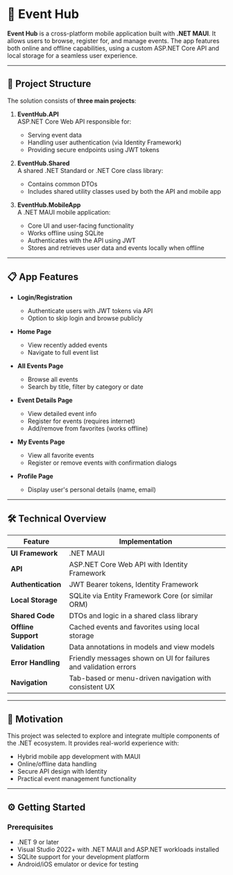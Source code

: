 # 📱 Event Hub

**Event Hub** is a cross-platform mobile application built with **.NET MAUI**. It allows users to browse, register for, and manage events. The app features both online and offline capabilities, using a custom ASP.NET Core API and local storage for a seamless user experience.

---

## 🚀 Project Structure

The solution consists of **three main projects**:

1. **EventHub.API**  
   ASP.NET Core Web API responsible for:
   - Serving event data
   - Handling user authentication (via Identity Framework)
   - Providing secure endpoints using JWT tokens

2. **EventHub.Shared**  
   A shared .NET Standard or .NET Core class library:
   - Contains common DTOs
   - Includes shared utility classes used by both the API and mobile app

3. **EventHub.MobileApp**  
   A .NET MAUI mobile application:
   - Core UI and user-facing functionality
   - Works offline using SQLite
   - Authenticates with the API using JWT
   - Stores and retrieves user data and events locally when offline

---

## 📋 App Features

- **Login/Registration**  
  - Authenticate users with JWT tokens via API
  - Option to skip login and browse publicly

- **Home Page**  
  - View recently added events
  - Navigate to full event list

- **All Events Page**  
  - Browse all events
  - Search by title, filter by category or date

- **Event Details Page**  
  - View detailed event info
  - Register for events (requires internet)
  - Add/remove from favorites (works offline)

- **My Events Page**  
  - View all favorite events
  - Register or remove events with confirmation dialogs

- **Profile Page**  
  - Display user's personal details (name, email)

---

## 🛠 Technical Overview

| Feature             | Implementation                                                                 |
|---------------------|----------------------------------------------------------------------------------|
| **UI Framework**     | .NET MAUI                                                                       |
| **API**              | ASP.NET Core Web API with Identity Framework                                    |
| **Authentication**   | JWT Bearer tokens, Identity Framework                                           |
| **Local Storage**    | SQLite via Entity Framework Core (or similar ORM)                               |
| **Shared Code**      | DTOs and logic in a shared class library                                        |
| **Offline Support**  | Cached events and favorites using local storage                                 |
| **Validation**       | Data annotations in models and view models                                      |
| **Error Handling**   | Friendly messages shown on UI for failures and validation errors                |
| **Navigation**       | Tab-based or menu-driven navigation with consistent UX                          |

---

## 🎯 Motivation

This project was selected to explore and integrate multiple components of the .NET ecosystem. It provides real-world experience with:

- Hybrid mobile app development with MAUI
- Online/offline data handling
- Secure API design with Identity
- Practical event management functionality

---


## ⚙️ Getting Started

### Prerequisites

- .NET 9 or later
- Visual Studio 2022+ with .NET MAUI and ASP.NET workloads installed
- SQLite support for your development platform
- Android/iOS emulator or device for testing


